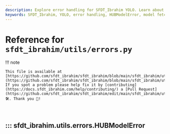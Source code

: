 ```yaml
---
description: Explore error handling for SFDT_Ibrahim YOLO. Learn about custom exceptions like HUBModelError to manage model fetching issues effectively.
keywords: SFDT_Ibrahim, YOLO, error handling, HUBModelError, model fetching, custom exceptions, Python
---
```


# Reference for `sfdt_ibrahim/utils/errors.py`

!!! note

    This file is available at [https://github.com/sfdt_ibrahim/sfdt_ibrahim/blob/main/sfdt_ibrahim/utils/errors.py](https://github.com/sfdt_ibrahim/sfdt_ibrahim/blob/main/sfdt_ibrahim/utils/errors.py). If you spot a problem please help fix it by [contributing](https://docs.sfdt_ibrahim.com/help/contributing/) a [Pull Request](https://github.com/sfdt_ibrahim/sfdt_ibrahim/edit/main/sfdt_ibrahim/utils/errors.py) 🛠️. Thank you 🙏!

<br>

## ::: sfdt_ibrahim.utils.errors.HUBModelError

<br><br>
